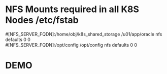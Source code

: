 # NFS Mounts required in all K8S Nodes /etc/fstab
#[NFS_SERVER_FQDN]:/home/obj/k8s_shared_storage  /u01/app/oracle nfs defaults 0 0   
#[NFS_SERVER_FQDN]:/opt/config  /opt/config nfs defaults 0 0
# DEMO







